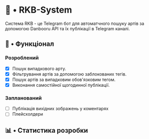 # 🤖 • RKB-System

Система RKB - це Telegram бот для автоматчного пошуку артів за допомогою Danbooru API та їх публікації в Telegram каналі.

## 🧬 • Функціонал
### Розроблений
- [x] Пошук випадкового арту.
- [x] Фільтрування артів за допомогою заблокованих тегів.
- [x] Пошук артів за випадковим обов'язковим тегом.
- [x] Виконання самостійної щогодинної публікації.
### Запланований
- [ ] Публікація вихідних зображень у коментарях
- [ ] Плейсхолдери
## 📊 • Статистика розробки
